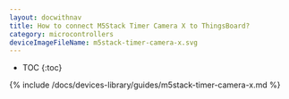 ```yaml
---
layout: docwithnav
title: How to connect M5Stack Timer Camera X to ThingsBoard?
category: microcontrollers
deviceImageFileName: m5stack-timer-camera-x.svg
---
```


* TOC
{:toc}

{% include /docs/devices-library/guides/m5stack-timer-camera-x.md %}
